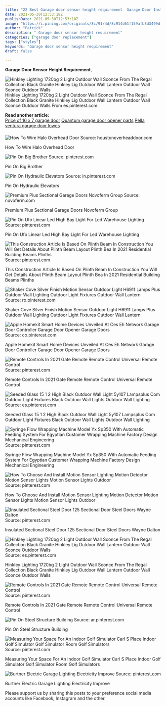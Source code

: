 ```yaml
---
title: "22 Best Garage door sensor height requirement  Garage Door Installation"
date: 2021-05-30T12:53:18Z
publishDate: 2021-05-30T12:53:18Z
image: "https://i.pinimg.com/originals/8c/91/4d/8c914d61f159afb8d3499dfb8dbacb0d.png"
author: "Patrick"
description: " Garage door sensor height requirement"
categories: ["garage door replacement"]
tags: ["styles"]
keywords: "Garage door sensor height requirement"
draft: false

---
```

<!-- Head tag Code -->
**Garage Door Sensor Height Requirement**, 

![Hinkley Lighting 1720bg 2 Light Outdoor Wall Sconce From The Regal Collection Black Granite Hinkley Lig Outdoor Wall Lantern Outdoor Wall Sconce Outdoor Walls](https://i.pinimg.com/originals/7d/5a/5c/7d5a5c051a445cf3d29e9cc459e04b13.jpg "Hinkley Lighting 1720bg 2 Light Outdoor Wall Sconce From The Regal Collection Black Granite Hinkley Lig Outdoor Wall Lantern Outdoor Wall Sconce Outdoor Walls")
Hinkley Lighting 1720bg 2 Light Outdoor Wall Sconce From The Regal Collection Black Granite Hinkley Lig Outdoor Wall Lantern Outdoor Wall Sconce Outdoor Walls From es.pinterest.com

**Read another article:**  
[Price of 16 x 7 garage door](/price-of-16-x-7-garage-door/)
[Quantum garage door opener parts](/quantum-garage-door-opener-parts/)
[Pella ventura garage door lowes](/pella-ventura-garage-door-lowes/)




### 

 


![How To Wire Halo Overhead Door](https://houstonoverheaddoor.com/content/uploads/2018/02/garage-door-installation-img.png "How To Wire Halo Overhead Door")
Source: houstonoverheaddoor.com

How To Wire Halo Overhead Door  

![Pin On Big Brother](https://i.pinimg.com/736x/ea/a1/3b/eaa13b91fab17cde0b76973fd76b943b--electric-dryer-cabrio.jpg "Pin On Big Brother")
Source: pinterest.com

Pin On Big Brother  

![Pin On Hydraulic Elevators](https://i.pinimg.com/564x/dd/99/69/dd9969e8946c82f02dabcda93d90f973.jpg "Pin On Hydraulic Elevators")
Source: in.pinterest.com

Pin On Hydraulic Elevators  

![Premium Plus Sectional Garage Doors Novoferm Group](https://www.novoferm.com/fileadmin/novoferm_de/Dateien/Garagensektionaltore/senkrechte-zugfeder-1A_engl.jpg "Premium Plus Sectional Garage Doors Novoferm Group")
Source: novoferm.com

Premium Plus Sectional Garage Doors Novoferm Group  

![Pin On Ufo Linear Led High Bay Light For Led Warehouse Lighting](https://i.pinimg.com/originals/64/fe/1f/64fe1f13c0a2c4e505b637346b836fdd.jpg "Pin On Ufo Linear Led High Bay Light For Led Warehouse Lighting")
Source: pinterest.com

Pin On Ufo Linear Led High Bay Light For Led Warehouse Lighting  

![This Construction Article Is Based On Plinth Beam In Construction You Will Get Details About Plinth Beam Layout Plinth Bea In 2021 Residential Building Beams Plinths](https://i.pinimg.com/736x/95/9e/1d/959e1de8a8824834b79e3e0add143e0d.jpg "This Construction Article Is Based On Plinth Beam In Construction You Will Get Details About Plinth Beam Layout Plinth Bea In 2021 Residential Building Beams Plinths")
Source: pinterest.com

This Construction Article Is Based On Plinth Beam In Construction You Will Get Details About Plinth Beam Layout Plinth Bea In 2021 Residential Building Beams Plinths  

![Shaker Cove Silver Finish Motion Sensor Outdoor Light H6911 Lamps Plus Outdoor Wall Lighting Outdoor Light Fixtures Outdoor Wall Lantern](https://i.pinimg.com/736x/f4/50/87/f4508732b18edd2eedd7aa8e795241e6.jpg "Shaker Cove Silver Finish Motion Sensor Outdoor Light H6911 Lamps Plus Outdoor Wall Lighting Outdoor Light Fixtures Outdoor Wall Lantern")
Source: ro.pinterest.com

Shaker Cove Silver Finish Motion Sensor Outdoor Light H6911 Lamps Plus Outdoor Wall Lighting Outdoor Light Fixtures Outdoor Wall Lantern  

![Apple Homekit Smart Home Devices Unveiled At Ces Eh Network Garage Door Controller Garage Door Opener Garage Doors](https://i.pinimg.com/600x315/eb/f3/c5/ebf3c5bd29c220e917e4794ee513aa12.jpg "Apple Homekit Smart Home Devices Unveiled At Ces Eh Network Garage Door Controller Garage Door Opener Garage Doors")
Source: co.pinterest.com

Apple Homekit Smart Home Devices Unveiled At Ces Eh Network Garage Door Controller Garage Door Opener Garage Doors  

![Remote Controls In 2021 Gate Remote Remote Control Universal Remote Control](https://i.pinimg.com/600x315/b4/f4/b3/b4f4b3e13f269ef4ee50f2425d1e2504.jpg "Remote Controls In 2021 Gate Remote Remote Control Universal Remote Control")
Source: pinterest.com

Remote Controls In 2021 Gate Remote Remote Control Universal Remote Control  

![Seeded Glass 15 1 2 High Black Outdoor Wall Light 5y107 Lampsplus Com Outdoor Light Fixtures Black Outdoor Wall Lights Outdoor Wall Lighting](https://i.pinimg.com/originals/18/97/39/189739a19ac349c66ab614b29c0311ec.jpg "Seeded Glass 15 1 2 High Black Outdoor Wall Light 5y107 Lampsplus Com Outdoor Light Fixtures Black Outdoor Wall Lights Outdoor Wall Lighting")
Source: es.pinterest.com

Seeded Glass 15 1 2 High Black Outdoor Wall Light 5y107 Lampsplus Com Outdoor Light Fixtures Black Outdoor Wall Lights Outdoor Wall Lighting  

![Syringe Flow Wrapping Machine Model Yx Sp350 With Automatic Feeding System For Egyptian Customer Wrapping Machine Factory Design Mechanical Engineering](https://i.pinimg.com/736x/52/70/ed/5270ed7e7509f192f20b5ad51ee31489.jpg "Syringe Flow Wrapping Machine Model Yx Sp350 With Automatic Feeding System For Egyptian Customer Wrapping Machine Factory Design Mechanical Engineering")
Source: pinterest.com

Syringe Flow Wrapping Machine Model Yx Sp350 With Automatic Feeding System For Egyptian Customer Wrapping Machine Factory Design Mechanical Engineering  

![How To Choose And Install Motion Sensor Lighting Motion Detector Motion Sensor Lights Motion Sensor Lights Outdoor](https://i.pinimg.com/originals/d0/ec/21/d0ec21e4c9e60b6eeddf8e0d083962fd.jpg "How To Choose And Install Motion Sensor Lighting Motion Detector Motion Sensor Lights Motion Sensor Lights Outdoor")
Source: pinterest.com

How To Choose And Install Motion Sensor Lighting Motion Detector Motion Sensor Lights Motion Sensor Lights Outdoor  

![Insulated Sectional Steel Door 125 Sectional Door Steel Doors Wayne Dalton](https://i.pinimg.com/736x/6f/a2/4c/6fa24c7330e423f11749dc56bf15d6be.jpg "Insulated Sectional Steel Door 125 Sectional Door Steel Doors Wayne Dalton")
Source: pinterest.com

Insulated Sectional Steel Door 125 Sectional Door Steel Doors Wayne Dalton  

![Hinkley Lighting 1720bg 2 Light Outdoor Wall Sconce From The Regal Collection Black Granite Hinkley Lig Outdoor Wall Lantern Outdoor Wall Sconce Outdoor Walls](https://i.pinimg.com/originals/7d/5a/5c/7d5a5c051a445cf3d29e9cc459e04b13.jpg "Hinkley Lighting 1720bg 2 Light Outdoor Wall Sconce From The Regal Collection Black Granite Hinkley Lig Outdoor Wall Lantern Outdoor Wall Sconce Outdoor Walls")
Source: es.pinterest.com

Hinkley Lighting 1720bg 2 Light Outdoor Wall Sconce From The Regal Collection Black Granite Hinkley Lig Outdoor Wall Lantern Outdoor Wall Sconce Outdoor Walls  

![Remote Controls In 2021 Gate Remote Remote Control Universal Remote Control](https://i.pinimg.com/564x/b4/f4/b3/b4f4b3e13f269ef4ee50f2425d1e2504.jpg "Remote Controls In 2021 Gate Remote Remote Control Universal Remote Control")
Source: pinterest.com

Remote Controls In 2021 Gate Remote Remote Control Universal Remote Control  

![Pin On Steel Structure Building](https://i.pinimg.com/600x315/48/73/0d/48730defa79d8d40f4431d970c6cf044.jpg "Pin On Steel Structure Building")
Source: ar.pinterest.com

Pin On Steel Structure Building  

![Measuring Your Space For An Indoor Golf Simulator Carl S Place Indoor Golf Simulator Golf Simulator Room Golf Simulators](https://i.pinimg.com/originals/c4/87/8c/c4878c8b99f7423f119d43a2acfbefaf.jpg "Measuring Your Space For An Indoor Golf Simulator Carl S Place Indoor Golf Simulator Golf Simulator Room Golf Simulators")
Source: pinterest.com

Measuring Your Space For An Indoor Golf Simulator Carl S Place Indoor Golf Simulator Golf Simulator Room Golf Simulators  

![Burtner Electric Garage Lighting Electricity Improve](https://i.pinimg.com/originals/8c/91/4d/8c914d61f159afb8d3499dfb8dbacb0d.png "Burtner Electric Garage Lighting Electricity Improve")
Source: pinterest.com

Burtner Electric Garage Lighting Electricity Improve  

Please support us by sharing this posts to your preference social media accounts like Facebook, Instagram and the other.

